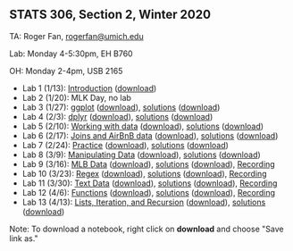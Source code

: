 ## STATS 306, Section 2, Winter 2020

TA: Roger Fan, rogerfan@umich.edu

Lab: Monday 4-5:30pm, EH B760

OH: Monday 2-4pm, USB 2165


- Lab 1 (1/13): [Introduction](https://github.com/rogerfan/stats306_w20/blob/master/labs/stats306_lab1.ipynb) ([download](https://raw.githubusercontent.com/rogerfan/stats306_w20/master/labs/stats306_lab1.ipynb))
- Lab 2 (1/20): MLK Day, no lab
- Lab 3 (1/27): [ggplot](https://github.com/rogerfan/stats306_w20/blob/master/labs/stats306_lab3.ipynb) ([download](https://raw.githubusercontent.com/rogerfan/stats306_w20/master/labs/stats306_lab3.ipynb)), [solutions](https://github.com/rogerfan/stats306_w20/blob/master/labs/stats306_lab3_sol.ipynb) ([download](https://raw.githubusercontent.com/rogerfan/stats306_w20/master/labs/stats306_lab3_sol.ipynb))
- Lab 4 (2/3): [dplyr](https://github.com/rogerfan/stats306_w20/blob/master/labs/stats306_lab4.ipynb) ([download](https://raw.githubusercontent.com/rogerfan/stats306_w20/master/labs/stats306_lab4.ipynb)), [solutions](https://github.com/rogerfan/stats306_w20/blob/master/labs/stats306_lab4_sol.ipynb) ([download](https://raw.githubusercontent.com/rogerfan/stats306_w20/master/labs/stats306_lab4_sol.ipynb))
- Lab 5 (2/10): [Working with data](https://github.com/rogerfan/stats306_w20/blob/master/labs/stats306_lab5.ipynb) ([download](https://raw.githubusercontent.com/rogerfan/stats306_w20/master/labs/stats306_lab5.ipynb)), [solutions](https://github.com/rogerfan/stats306_w20/blob/master/labs/stats306_lab5_sol.ipynb) ([download](https://raw.githubusercontent.com/rogerfan/stats306_w20/master/labs/stats306_lab5_sol.ipynb))
- Lab 6 (2/17): [Joins and AirBnB data](https://github.com/rogerfan/stats306_w20/blob/master/labs/stats306_lab6.ipynb) ([download](https://raw.githubusercontent.com/rogerfan/stats306_w20/master/labs/stats306_lab6.ipynb)), [solutions](https://github.com/rogerfan/stats306_w20/blob/master/labs/stats306_lab6_sol.ipynb) ([download](https://raw.githubusercontent.com/rogerfan/stats306_w20/master/labs/stats306_lab6_sol.ipynb))
- Lab 7 (2/24): [Practice](https://github.com/rogerfan/stats306_w20/blob/master/labs/stats306_lab7.ipynb) ([download](https://raw.githubusercontent.com/rogerfan/stats306_w20/master/labs/stats306_lab7.ipynb)), [solutions](https://github.com/rogerfan/stats306_w20/blob/master/labs/stats306_lab7_sol.ipynb) ([download](https://raw.githubusercontent.com/rogerfan/stats306_w20/master/labs/stats306_lab7_sol.ipynb))
- Lab 8 (3/9): [Manipulating Data](https://github.com/rogerfan/stats306_w20/blob/master/labs/stats306_lab8.ipynb) ([download](https://raw.githubusercontent.com/rogerfan/stats306_w20/master/labs/stats306_lab8.ipynb)), [solutions](https://github.com/rogerfan/stats306_w20/blob/master/labs/stats306_lab8_sol.ipynb) ([download](https://raw.githubusercontent.com/rogerfan/stats306_w20/master/labs/stats306_lab8_sol.ipynb))
- Lab 9 (3/16): [MLB Data](https://github.com/rogerfan/stats306_w20/blob/master/labs/stats306_lab9.ipynb) ([download](https://raw.githubusercontent.com/rogerfan/stats306_w20/master/labs/stats306_lab9.ipynb)), [solutions](https://github.com/rogerfan/stats306_w20/blob/master/labs/stats306_lab9_sol.ipynb) ([download](https://raw.githubusercontent.com/rogerfan/stats306_w20/master/labs/stats306_lab9_sol.ipynb)), [Recording](https://bluejeans.com/s/egPik/)
- Lab 10 (3/23): [Regex](https://github.com/rogerfan/stats306_w20/blob/master/labs/stats306_lab10.ipynb) ([download](https://raw.githubusercontent.com/rogerfan/stats306_w20/master/labs/stats306_lab10.ipynb)), [solutions](https://github.com/rogerfan/stats306_w20/blob/master/labs/stats306_lab10_sol.ipynb) ([download](https://raw.githubusercontent.com/rogerfan/stats306_w20/master/labs/stats306_lab10_sol.ipynb)), [Recording](https://bluejeans.com/s/8iNTz)
- Lab 11 (3/30): [Text Data](https://github.com/rogerfan/stats306_w20/blob/master/labs/stats306_lab11.ipynb) ([download](https://raw.githubusercontent.com/rogerfan/stats306_w20/master/labs/stats306_lab11.ipynb)), [solutions](https://github.com/rogerfan/stats306_w20/blob/master/labs/stats306_lab11_sol.ipynb) ([download](https://raw.githubusercontent.com/rogerfan/stats306_w20/master/labs/stats306_lab11_sol.ipynb)), [Recording](https://bluejeans.com/s/D7VH2/)
- Lab 12 (4/6): [Functions](https://github.com/rogerfan/stats306_w20/blob/master/labs/stats306_lab12.ipynb) ([download](https://raw.githubusercontent.com/rogerfan/stats306_w20/master/labs/stats306_lab12.ipynb)), [solutions](https://github.com/rogerfan/stats306_w20/blob/master/labs/stats306_lab12_sol.ipynb) ([download](https://raw.githubusercontent.com/rogerfan/stats306_w20/master/labs/stats306_lab12_sol.ipynb)), [Recording](https://bluejeans.com/s/f7rLJ/)
- Lab 13 (4/13): [Lists, Iteration, and Recursion](https://github.com/rogerfan/stats306_w20/blob/master/labs/stats306_lab13.ipynb) ([download](https://raw.githubusercontent.com/rogerfan/stats306_w20/master/labs/stats306_lab13.ipynb)), [solutions](https://github.com/rogerfan/stats306_w20/blob/master/labs/stats306_lab13_sol.ipynb) ([download](https://raw.githubusercontent.com/rogerfan/stats306_w20/master/labs/stats306_lab13_sol.ipynb))

Note: To download a notebook, right click on **download** and choose "Save link as."
